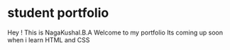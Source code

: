 # student portfolio

Hey ! This is NagaKushal.B.A 
Welcome to my portfolio
Its coming up soon when i learn HTML and CSS